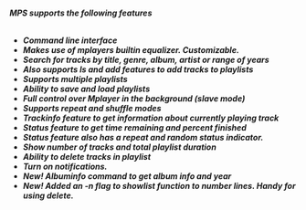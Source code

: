 <h5>MPS supports the following features<br><br>

* Command line interface<br>
* Makes use of mplayers builtin equalizer. Customizable.
* Search for tracks by title, genre, album, artist or range of years<br>
* Also supports ls and add features to add tracks to playlists<br>
* Supports multiple playlists<br>
* Ability to save and load playlists<br>
* Full control over Mplayer in the background (slave mode)<br>
* Supports  repeat and shuffle modes<br>
* Trackinfo feature to get information about currently playing track<br>
* Status feature to get time remaining and percent finished<br>
* Status feature also has a repeat and random status indicator.<br>
* Show number of tracks and total playlist duration<br>
* Ability to delete tracks in playlist<br>
* Turn on notifications.
* New! Albuminfo command to get album info and year<br>
* New! Added an -n flag to showlist function to number lines. Handy for using delete.
</h5>
